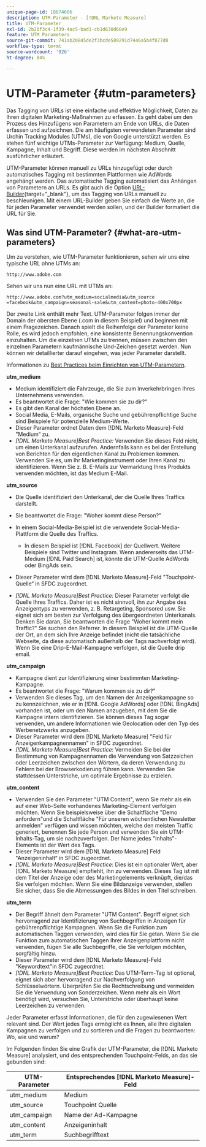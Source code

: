 ```yaml
---
unique-page-id: 18874606
description: UTM-Parameter - [!DNL Marketo Measure]
title: UTM-Parameter
exl-id: 2b20f3c4-1f39-4ac5-bad1-cb1d630d60e9
feature: UTM Parameters
source-git-commit: 741ab20845de2f3bcde589291d7446a5b4f877d8
workflow-type: tm+mt
source-wordcount: '926'
ht-degree: 84%

---
```


# UTM-Parameter {#utm-parameters}

Das Tagging von URLs ist eine einfache und effektive Möglichkeit, Daten zu Ihren digitalen Marketing-Maßnahmen zu erfassen. Es geht dabei um den Prozess des Hinzufügens von Parametern am Ende von URLs, die Daten erfassen und aufzeichnen. Die am häufigsten verwendeten Parameter sind Urchin Tracking Modules (UTMs), die von Google unterstützt werden. Es stehen fünf wichtige UTMs-Parameter zur Verfügung: Medium, Quelle, Kampagne, Inhalt und Begriff. Diese werden im nächsten Abschnitt ausführlicher erläutert.

UTM-Parameter können manuell zu URLs hinzugefügt oder durch automatisches Tagging mit bestimmten Plattformen wie AdWords angehängt werden. Das automatische Tagging automatisiert das Anhängen von Parametern an URLs. Es gibt auch die Option [URL-Builder](https://ga-dev-tools.web.app/campaign-url-builder/){target="_blank"}, um das Tagging von URLs manuell zu beschleunigen. Mit einem URL-Builder geben Sie einfach die Werte an, die für jeden Parameter verwendet werden sollen, und der Builder formatiert die URL für Sie.

## Was sind UTM-Parameter? {#what-are-utm-parameters}

Um zu verstehen, wie UTM-Parameter funktionieren, sehen wir uns eine typische URL ohne UTMs an:

`http://www.adobe.com`

Sehen wir uns nun eine URL mit UTMs an:

`http://www.adobe.com?utm_medium=socialmedia&utm_source =facebook&utm_campaign=seasonal-sale&utm_content=photo-400x700px`

Der zweite Link enthält mehr Text. UTM-Parameter folgen immer der Domain der obersten Ebene (.com in diesem Beispiel) und beginnen mit einem Fragezeichen. Danach spielt die Reihenfolge der Parameter keine Rolle, es wird jedoch empfohlen, eine konsistente Benennungskonvention einzuhalten. Um die einzelnen UTMs zu trennen, müssen zwischen den einzelnen Parametern kaufmännische Und-Zeichen gesetzt werden. Nun können wir detaillierter darauf eingehen, was jeder Parameter darstellt.

Informationen zu [Best Practices beim Einrichten von UTM-Parametern](/help/channel-tracking-and-setup/online-channels/best-practices-for-setting-up-utm-parameters.md).

**utm_medium**

* Medium identifiziert die Fahrzeuge, die Sie zum Inverkehrbringen Ihres Unternehmens verwenden.
* Es beantwortet die Frage: &quot;Wie kommen sie zu dir?&quot;
* Es gibt den Kanal der höchsten Ebene an.
* Social Media, E-Mails, organische Suche und gebührenpflichtige Suche sind Beispiele für potenzielle Medium-Werte.
* Dieser Parameter ordnet Daten dem [!DNL Marketo Measure]-Feld &quot;Medium“ zu.
* _[!DNL Marketo Measure]Best Practice:_ Verwenden Sie dieses Feld nicht, um einen Unterkanal aufzurufen. Andernfalls kann es bei der Erstellung von Berichten für den eigentlichen Kanal zu Problemen kommen. Verwenden Sie es, um Ihr Marketinginstrument oder Ihren Kanal zu identifizieren. Wenn Sie z. B. E-Mails zur Vermarktung Ihres Produkts verwenden möchten, ist das Medium E-Mail.

**utm_source**

* Die Quelle identifiziert den Unterkanal, der die Quelle Ihres Traffics darstellt.
* Sie beantwortet die Frage: &quot;Woher kommt diese Person?&quot;
* In einem Social-Media-Beispiel ist die verwendete Social-Media-Plattform die Quelle des Traffics.
   * In diesem Beispiel ist [!DNL Facebook] der Quellwert. Weitere Beispiele sind Twitter und Instagram. Wenn andererseits das UTM-Medium [!DNL Paid Search] ist, könnte die UTM-Quelle AdWords oder BingAds sein.

* Dieser Parameter wird dem [!DNL Marketo Measure]-Feld &quot;Touchpoint-Quelle“ in SFDC zugeordnet.
* _[!DNL Marketo Measure]Best Practice:_ Dieser Parameter verfolgt die Quelle Ihres Traffics. Daher ist es nicht sinnvoll, ihn zur Angabe des Anzeigentyps zu verwenden, z. B. Retargeting, Sponsored usw. Sie eignet sich am besten zur Verfolgung des übergeordneten Unterkanals. Denken Sie daran, Sie beantworten die Frage &quot;Woher kommt mein Traffic?&quot; Sie suchen den Referrer. In diesem Beispiel ist die UTM-Quelle der Ort, an dem sich Ihre Anzeige befindet (nicht die tatsächliche Webseite, da diese automatisch außerhalb der Tags nachverfolgt wird). Wenn Sie eine Drip-E-Mail-Kampagne verfolgen, ist die Quelle drip email.

**utm_campaign**

* Kampagne dient zur Identifizierung einer bestimmten Marketing-Kampagne.
* Es beantwortet die Frage: &quot;Warum kommen sie zu dir?&quot;
* Verwenden Sie dieses Tag, um den Namen der Anzeigenkampagne so zu kennzeichnen, wie er in [!DNL Google AdWords] oder [!DNL BingAds] vorhanden ist, oder um den Namen anzugeben, mit dem Sie die Kampagne intern identifizieren. Sie können dieses Tag sogar verwenden, um andere Informationen wie Geolocation oder den Typ des Werbenetzwerks anzugeben.
* Dieser Parameter wird dem [!DNL Marketo Measure] &quot;Feld für Anzeigenkampagnennamen&quot; in SFDC zugeordnet.
* _[!DNL Marketo Measure]Best Practice_: Vermeiden Sie bei der Bestimmung von Kampagnennamen die Verwendung von Satzzeichen oder Leerzeichen zwischen den Wörtern, da deren Verwendung zu Fehlern bei der Browserkodierung führen kann. Verwenden Sie stattdessen Unterstriche, um optimale Ergebnisse zu erzielen.

**utm_content**

* Verwenden Sie den Parameter &quot;UTM Content&quot;, wenn Sie mehr als ein auf einer Web-Seite vorhandenes Marketing-Element verfolgen möchten. Wenn Sie beispielsweise über die Schaltfläche &quot;Demo anfordern&quot;und die Schaltfläche &quot;Für unseren wöchentlichen Newsletter anmelden&quot; verfügen und wissen möchten, welche den meisten Traffic generiert, benennen Sie jede Person und verwenden Sie ein UTM-Inhalts-Tag, um sie nachzuverfolgen. Der Name jedes &quot;Inhalts&quot;-Elements ist der Wert des Tags.
* Dieser Parameter wird dem [!DNL Marketo Measure] Feld &quot;Anzeigeninhalt“ in SFDC zugeordnet.
* _[!DNL Marketo Measure]Best Practice_: Dies ist ein optionaler Wert, aber [!DNL Marketo Measure] empfiehlt, ihn zu verwenden. Dieses Tag ist mit dem Titel der Anzeige oder des Marketingelements verknüpft, die/das Sie verfolgen möchten. Wenn Sie eine Bildanzeige verwenden, stellen Sie sicher, dass Sie die Abmessungen des Bildes in den Titel schreiben.

**utm_term**

* Der Begriff ähnelt dem Parameter &quot;UTM Content&quot;. Begriff eignet sich hervorragend zur Identifizierung von Suchbegriffen in Anzeigen für gebührenpflichtige Kampagnen. Wenn Sie die Funktion zum automatischen Taggen verwenden, wird dies für Sie getan. Wenn Sie die Funktion zum automatischen Taggen Ihrer Anzeigenplattform nicht verwenden, fügen Sie alle Suchbegriffe, die Sie verfolgen möchten, sorgfältig hinzu.
* Dieser Parameter wird dem [!DNL Marketo Measure]-Feld &quot;Keywordtext&quot;in SFDC zugeordnet.
* _[!DNL Marketo Measure]Best Practice_: Das UTM-Term-Tag ist optional, eignet sich aber hervorragend zur Nachverfolgung von Schlüsselwörtern. Überprüfen Sie die Rechtschreibung und vermeiden Sie die Verwendung von Sonderzeichen. Wenn mehr als ein Wort benötigt wird, versuchen Sie, Unterstriche oder überhaupt keine Leerzeichen zu verwenden.

Jeder Parameter erfasst Informationen, die für den zugewiesenen Wert relevant sind. Der Wert jedes Tags ermöglicht es Ihnen, alle Ihre digitalen Kampagnen zu verfolgen und zu sortieren und die Fragen zu beantworten: Wo, wie und warum?

Im Folgenden finden Sie eine Grafik der UTM-Parameter, die [!DNL Marketo Measure] analysiert, und des entsprechenden Touchpoint-Felds, an das sie gebunden sind:

| **UTM-Parameter** | **Entsprechendes [!DNL Marketo Measure]-Feld** |
|---|---|
| utm_medium | Medium |
| utm_source | Touchpoint Quelle |
| utm_campaign | Name der Ad-Kampagne |
| utm_content | Anzeigeninhalt |
| utm_term | Suchbegrifftext |
